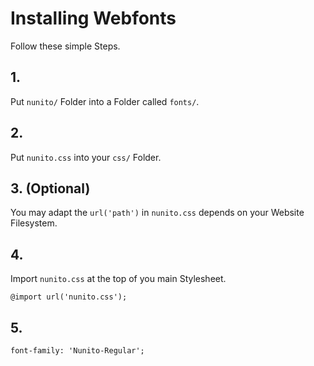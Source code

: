 # Installing Webfonts
Follow these simple Steps.

## 1.
Put `nunito/` Folder into a Folder called `fonts/`.

## 2.
Put `nunito.css` into your `css/` Folder.

## 3. (Optional)
You may adapt the `url('path')` in `nunito.css` depends on your Website Filesystem.

## 4.
Import `nunito.css` at the top of you main Stylesheet.

```
@import url('nunito.css');
```

## 5.


```
font-family: 'Nunito-Regular';
```

